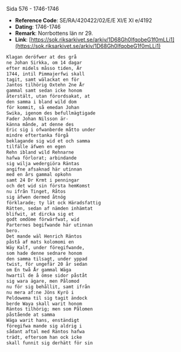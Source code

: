 Sida 576 - 1746-1746

- **Reference Code**: SE/RA/420422/02/E/E XI/E XI e/4192
- **Dating**: 1746-1746
- **Remark**: Norrbottens län nr 29.
- **Link**: [https://sok.riksarkivet.se/arkiv/1D68Gh0IfqobeG1f0mLLi1](https://sok.riksarkivet.se/arkiv/1D68Gh0IfqobeG1f0mLLi1)

```txt linenums="1"
Klagan deröfwer at des grå
ne Johan Sirkka, om 14 dagar
efter midels måsso tiden, Är
1744, intil Pimmajerfwi skall
tagit, samt wälackat en för
Jantos tilhörig Oxtehn 2ne År
gammal samt sedan icke honom
återstält, utan förordsakat, at
den samma i bland wild dom
för kommit, så emedan Johan
Swika, igenom des befullmägtigade
Fader Johan Nilsson är-
känna månde, at denne des
Eric sig i ofwanberde måtto under
mindre eftertanka förgå
beklagande sig wid et och samma
tilfälle äfwen en egen
Rehn ibland wild Rehnarne
hafwa förlorat; arbindande
sig wilja wedergiöra Räntas
angifne afsaknad här utinnan
med en års gammal opkohn
samt 24 Dr Krmt i penningar
och det wid sin första hemKomst
nu ifrån Tinget, Råtos
sig äfwen dermed åtnög
förklarade; ty lät ock Häradsfattig
Rätten, sedan af nämden inhämtat
blifwit, at dircka sig et
godt omdöme förwärfwat, wid
Parternes begifwande här utinnan
bero.
Det mande wäl Henrich Räntos
påstå af mats kolomomi en
Wäy Kalf, under föregifwande,
som hade denne sednare honom
den samma tilsagt, under yppad
twist, för ungefär 20 år sedan
om En twå År gammal Wäga
hwartil de å ömse sidor påståt
sig wara ägare, men Pålomod
nu för sig behållit, samt ifrån
nu mera af:ne Jöns Kyrö i
Peldowema til sig tagit ändock
berde Waya skall warit honom
Räntos tilhörig; men som Pålomen
påstående at samma
Wäga warit hans, enständigt
föregifwa mande sig aldrig i
sådant aftal med Räntos hafwa
trädt, eftersom han ock icke
skall funnit sig derhätt för sin
```

